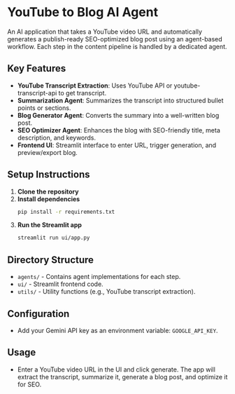 # YouTube to Blog AI Agent

An AI application that takes a YouTube video URL and automatically generates a publish-ready SEO-optimized blog post using an agent-based workflow. Each step in the content pipeline is handled by a dedicated agent.

## Key Features

- **YouTube Transcript Extraction**: Uses YouTube API or youtube-transcript-api to get transcript.
- **Summarization Agent**: Summarizes the transcript into structured bullet points or sections.
- **Blog Generator Agent**: Converts the summary into a well-written blog post.
- **SEO Optimizer Agent**: Enhances the blog with SEO-friendly title, meta description, and keywords.
- **Frontend UI**: Streamlit interface to enter URL, trigger generation, and preview/export blog.

## Setup Instructions

1. **Clone the repository**
2. **Install dependencies**
   ```bash
   pip install -r requirements.txt
   ```
3. **Run the Streamlit app**
   ```bash
   streamlit run ui/app.py
   ```

## Directory Structure

- `agents/` - Contains agent implementations for each step.
- `ui/` - Streamlit frontend code.
- `utils/` - Utility functions (e.g., YouTube transcript extraction).

## Configuration
- Add your Gemini API key as an environment variable: `GOOGLE_API_KEY`.

## Usage
- Enter a YouTube video URL in the UI and click generate. The app will extract the transcript, summarize it, generate a blog post, and optimize it for SEO. 